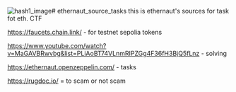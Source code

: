 ![hash1_image](https://github.com/sammorozov/ethernaut_source_tasks/assets/109150200/3de04591-2f74-40f5-8082-1b54a9a8a39b)# ethernaut_source_tasks
this is ethernaut's sources for task fot eth. CTF


https://faucets.chain.link/ - for testnet sepolia tokens


https://www.youtube.com/watch?v=MaGAVBRwvbg&list=PLiAoBT74VLnmRIPZGg4F36fH3BjQ5fLnz - solving


https://ethernaut.openzeppelin.com/ - tasks


https://rugdoc.io/ = to scam or not scam
